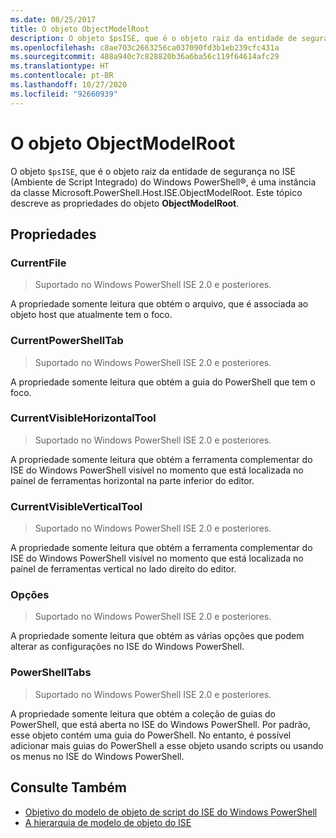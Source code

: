 ```yaml
---
ms.date: 08/25/2017
title: O objeto ObjectModelRoot
description: O objeto $psISE, que é o objeto raiz da entidade de segurança no ISE do PowerShell, é uma instância da classe Microsoft.PowerShell.Host.ISE.ObjectModelRoot. Este tópico descreve as propriedades do objeto ObjectModelRoot.
ms.openlocfilehash: c8ae703c2663256ca037090fd3b1eb239cfc431a
ms.sourcegitcommit: 488a940c7c828820b36a6ba56c119f64614afc29
ms.translationtype: HT
ms.contentlocale: pt-BR
ms.lasthandoff: 10/27/2020
ms.locfileid: "92660939"
---
```

# <a name="the-objectmodelroot-object"></a>O objeto ObjectModelRoot

O objeto `$psISE`, que é o objeto raiz da entidade de segurança no ISE (Ambiente de Script Integrado) do Windows PowerShell&reg;, é uma instância da classe Microsoft.PowerShell.Host.ISE.ObjectModelRoot. Este tópico descreve as propriedades do objeto **ObjectModelRoot**.

## <a name="properties"></a>Propriedades

### <a name="currentfile"></a>CurrentFile

> Suportado no Windows PowerShell ISE 2.0 e posteriores.

A propriedade somente leitura que obtém o arquivo, que é associada ao objeto host que atualmente tem o foco.

### <a name="currentpowershelltab"></a>CurrentPowerShellTab

> Suportado no Windows PowerShell ISE 2.0 e posteriores.

A propriedade somente leitura que obtém a guia do PowerShell que tem o foco.

### <a name="currentvisiblehorizontaltool"></a>CurrentVisibleHorizontalTool

> Suportado no Windows PowerShell ISE 2.0 e posteriores.

A propriedade somente leitura que obtém a ferramenta complementar do ISE do Windows PowerShell visível no momento que está localizada no painel de ferramentas horizontal na parte inferior do editor.

### <a name="currentvisibleverticaltool"></a>CurrentVisibleVerticalTool

> Suportado no Windows PowerShell ISE 2.0 e posteriores.

A propriedade somente leitura que obtém a ferramenta complementar do ISE do Windows PowerShell visível no momento que está localizada no painel de ferramentas vertical no lado direito do editor.

### <a name="options"></a>Opções

> Suportado no Windows PowerShell ISE 2.0 e posteriores.

A propriedade somente leitura que obtém as várias opções que podem alterar as configurações no ISE do Windows PowerShell.

### <a name="powershelltabs"></a>PowerShellTabs

> Suportado no Windows PowerShell ISE 2.0 e posteriores.

A propriedade somente leitura que obtém a coleção de guias do PowerShell, que está aberta no ISE do Windows PowerShell. Por padrão, esse objeto contém uma guia do PowerShell. No entanto, é possível adicionar mais guias do PowerShell a esse objeto usando scripts ou usando os menus no ISE do Windows PowerShell.

## <a name="see-also"></a>Consulte Também

- [Objetivo do modelo de objeto de script do ISE do Windows PowerShell](Purpose-of-the-Windows-PowerShell-ISE-Scripting-Object-Model.md)
- [A hierarquia de modelo de objeto do ISE](The-ISE-Object-Model-Hierarchy.md)
